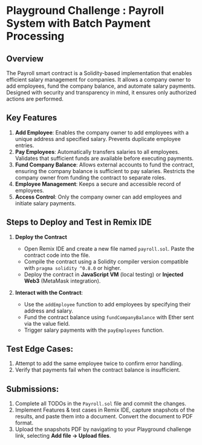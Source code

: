 # Playground Challenge : Payroll System with Batch Payment Processing

## Overview
The Payroll smart contract is a Solidity-based implementation that enables efficient salary management for companies. It allows a company owner to add employees, fund the company balance, and automate salary payments. Designed with security and transparency in mind, it ensures only authorized actions are performed.

## Key Features
1. **Add Employee**: Enables the company owner to add employees with a unique address and specified salary. Prevents duplicate employee entries.
2. **Pay Employees**: Automatically transfers salaries to all employees. Validates that sufficient funds are available before executing payments.
3. **Fund Company Balance**: Allows external accounts to fund the contract, ensuring the company balance is sufficient to pay salaries. Restricts the company owner from funding the contract to separate roles.
4. **Employee Management**: Keeps a secure and accessible record of employees.
5. **Access Control**: Only the company owner can add employees and initiate salary payments.

## Steps to Deploy and Test in Remix IDE
1. **Deploy the Contract**

   * Open Remix IDE and create a new file named `payroll.sol`. Paste the contract code into the file.
   * Compile the contract using a Solidity compiler version compatible with `pragma solidity ^0.8.0` or higher.
   * Deploy the contract in **JavaScript VM** (local testing) or **Injected Web3** (MetaMask integration).
  
2. **Interact with the Contract**:

   * Use the `addEmployee` function to add employees by specifying their address and salary.
   * Fund the contract balance using `fundCompanyBalance` with Ether sent via the value field.
   * Trigger salary payments with the `payEmployees` function.
  
## Test Edge Cases:
1. Attempt to add the same employee twice to confirm error handling.
2. Verify that payments fail when the contract balance is insufficient.

## Submissions:

   1. Complete all TODOs in the `Payroll.sol` file and commit the changes.
   2. Implement Features & test cases in Remix IDE, capture snapshots of the results, and paste them into a document. Convert the document to PDF format.
   3. Upload the snapshots PDF by navigating to your Playground challenge link, selecting **Add file → Upload files**. 

